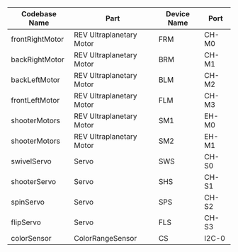 | Codebase Name   | Part                     | Device Name | Port  |
|-----------------|--------------------------|-------------|-------|
| frontRightMotor | REV Ultraplanetary Motor | FRM         | CH-M0 |
| backRightMotor  | REV Ultraplanetary Motor | BRM         | CH-M1 |
| backLeftMotor   | REV Ultraplanetary Motor | BLM         | CH-M2 |
| frontLeftMotor  | REV Ultraplanetary Motor | FLM         | CH-M3 |
| shooterMotors   | REV Ultraplanetary Motor | SM1         | EH-M0 |
| shooterMotors   | REV Ultraplanetary Motor | SM2         | EH-M1 |
| swivelServo     | Servo                    | SWS         | CH-S0 |
| shooterServo    | Servo                    | SHS         | CH-S1 |
| spinServo       | Servo                    | SPS         | CH-S2 |
| flipServo       | Servo                    | FLS         | CH-S3 |
| colorSensor     | ColorRangeSensor         | CS          | I2C-0 |
